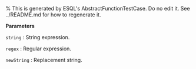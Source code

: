% This is generated by ESQL's AbstractFunctionTestCase. Do no edit it. See ../README.md for how to regenerate it.

**Parameters**

`string`
:   String expression.

`regex`
:   Regular expression.

`newString`
:   Replacement string.

